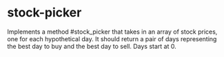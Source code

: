 # stock-picker
Implements a method #stock_picker that takes in an array of stock prices, one for each hypothetical day. It should return a pair of days representing the best day to buy and the best day to sell. Days start at 0.
